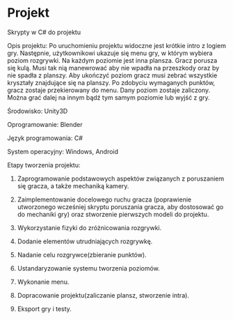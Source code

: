 # Projekt
Skrypty w C# do projektu

Opis projektu: 
Po uruchomieniu projektu widoczne jest krótkie intro z logiem gry. Następnie, użytkownikowi ukazuje się menu gry, w którym wybiera poziom rozgrywki. Na każdym poziomie jest inna plansza. Gracz porusza się kulą. Musi tak nią manewrować aby nie wpadła na przeszkody oraz by nie spadła z planszy. Aby ukończyć poziom gracz musi zebrać wszystkie kryształy znajdujące się na planszy. Po zdobyciu wymaganych punktów, gracz zostaje przekierowany do menu. Dany poziom zostaje zaliczony. Można grać dalej na innym bądź tym samym poziomie lub wyjść z gry. 

Środowisko: Unity3D 

Oprogramowanie: Blender 

Język programowania: C# 

System operacyjny: Windows, Android

Etapy tworzenia projektu: 

1. Zaprogramowanie podstawowych aspektów związanych z poruszaniem się gracza, a także mechaniką kamery. 

2. Zaimplementowanie docelowego ruchu gracza (poprawienie utworzonego wcześniej skryptu poruszania gracza, aby dostosować go do mechaniki gry) oraz stworzenie pierwszych modeli do projektu. 

3. Wykorzystanie fizyki do zróżnicowania rozgrywki. 

4. Dodanie elementów utrudniających rozgrywkę. 

5. Nadanie celu rozgrywce(zbieranie punktów). 

6. Ustandaryzowanie systemu tworzenia poziomów. 

7. Wykonanie menu. 

8. Dopracowanie projektu(zaliczanie plansz, stworzenie intra).

9. Eksport gry i testy.
